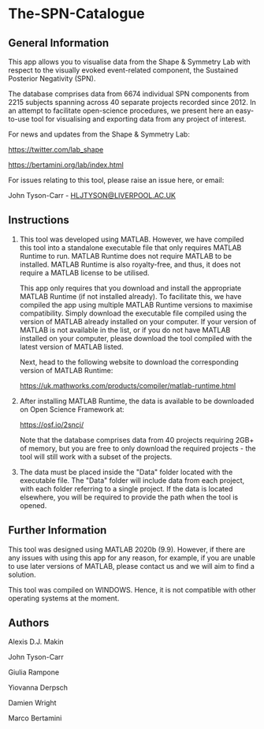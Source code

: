 # The-SPN-Catalogue

## General Information

This app allows you to visualise data from the Shape & Symmetry Lab with respect to the visually evoked event-related component, the Sustained Posterior Negativity (SPN).

The database comprises data from 6674 individual SPN components from 2215 subjects spanning across 40 separate projects recorded since 2012. In an attempt to facilitate open-science procedures, we present here an easy-to-use tool for visualising and exporting data from any project of interest. 

For news and updates from the Shape & Symmetry Lab:

https://twitter.com/lab_shape

https://bertamini.org/lab/index.html

For issues relating to this tool, please raise an issue here, or email:

John Tyson-Carr - HLJTYSON@LIVERPOOL.AC.UK

## Instructions

1)  This tool was developed using MATLAB. However, we have compiled this tool into a standalone executable file that only requires MATLAB Runtime to run. MATLAB Runtime does not       require MATLAB to be installed. MATLAB Runtime is also royalty-free, and thus, it does not require a MATLAB license to be utilised.

    This app only requires that you download and install the appropriate MATLAB Runtime (if not installed already). To facilitate this, we have compiled the app using multiple         MATLAB Runtime versions to maximise compatibility. Simply download the executable file compiled using the version of MATLAB already installed on your computer. If your version     of MATLAB is not available in the list, or if you do not have MATLAB installed on your computer, please download the tool compiled with the latest version of MATLAB listed. 
    
    Next, head to the following website to download the corresponding version of MATLAB Runtime:
    
    https://uk.mathworks.com/products/compiler/matlab-runtime.html

2)  After installing MATLAB Runtime, the data is available to be downloaded on Open Science Framework at:

    https://osf.io/2sncj/

    Note that the database comprises data from 40 projects requiring 2GB+ of memory, but you are free to only download the required projects - the tool will still work with a         subset of the projects.
    
3)  The data must be placed inside the "Data" folder located with the executable file. The "Data" folder will include data from each project, with each folder referring to a       single project. If the data is located elsewhere, you will be required to provide the path when the tool is opened. 

## Further Information

This tool was designed using MATLAB 2020b (9.9). However, if there are any issues with using this app for any reason, for example, if you are unable to use later versions of MATLAB, please contact us and we will aim to find a solution.

This tool was compiled on WINDOWS. Hence, it is not compatible with other operating systems at the moment.

## Authors

Alexis D.J. Makin

John Tyson-Carr

Giulia Rampone

Yiovanna Derpsch

Damien Wright

Marco Bertamini

